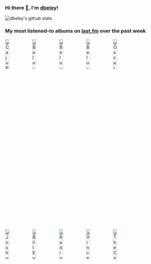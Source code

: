 ### Hi there 👋, I'm [dbeley](https://dbeley.ovh/en)!

![dbeley's github stats](https://github-readme-stats.vercel.app/api?username=dbeley)

### My most listened-to albums on [last.fm](https://www.last.fm/user/d_beley) over the past week

[<img src='https://lastfm.freetls.fastly.net/i/u/300x300/910836a28698f712e3a22f1a98537d0b.png' width='16%' height='16%' alt='Caju Pra Baixo - Ao Vivo em Marechal Hermes'>](https://www.last.fm/music/caju%2bpra%2bbaixo/ao%2bvivo%2bem%2bmarechal%2bhermes)&nbsp;
[<img src='https://lastfm.freetls.fastly.net/i/u/300x300/ef1ed6ad9b5ea281cb1ff183daace09c.jpg' width='16%' height='16%' alt='Belo - De Alma Aberta'>](https://www.last.fm/music/belo/de%2balma%2baberta)&nbsp;
[<img src='https://lastfm.freetls.fastly.net/i/u/300x300/e5555456217c842760d6c760bb600a0f.jpg' width='16%' height='16%' alt='Belo - Belo In Concert (Espaço das Américas) [Ao Vivo]'>](https://www.last.fm/music/belo/belo%2bin%2bconcert%2b%2528espa%25c3%25a7o%2bdas%2bam%25c3%25a9ricas%2529%2b%255bao%2bvivo%255d)&nbsp;
[<img src='https://lastfm.freetls.fastly.net/i/u/300x300/8a47324bc6be4dbccd9fc958a4651c6b.png' width='16%' height='16%' alt='Belo - Mistério'>](https://www.last.fm/music/belo/mist%25c3%25a9rio)&nbsp;
[<img src='https://lastfm.freetls.fastly.net/i/u/300x300/bad75302ce7849a7ae9fbc804efb1653.jpg' width='16%' height='16%' alt='Oscar Peterson - Pastel Moods'>](https://www.last.fm/music/oscar%2bpeterson/pastel%2bmoods)&nbsp;
<br>
[<img src='https://lastfm.freetls.fastly.net/i/u/300x300/e6c44e967232403da48e19abb2d98130.jpg' width='16%' height='16%' alt='Joshua Redman - Elastic'>](https://www.last.fm/music/joshua%2bredman/elastic)&nbsp;
[<img src='https://lastfm.freetls.fastly.net/i/u/300x300/242e33871d764ee8002c0666dd2674cc.jpg' width='16%' height='16%' alt='Bill Evans Trio - Portrait in Jazz'>](https://www.last.fm/music/bill%2bevans%2btrio/portrait%2bin%2bjazz)&nbsp;
[<img src='https://lastfm.freetls.fastly.net/i/u/300x300/28db3fdca036fb53c62754694a89d3fd.jpg' width='16%' height='16%' alt='Radiohead - A Moon Shaped Pool'>](https://www.last.fm/music/radiohead/a%2bmoon%2bshaped%2bpool)&nbsp;
[<img src='https://lastfm.freetls.fastly.net/i/u/300x300/914105990e144a0882133a6af172a079.png' width='16%' height='16%' alt='Vince Guaraldi - Vince Guaraldi and the Lost Cues from the Charlie Brown Television Specials'>](https://www.last.fm/music/vince%2bguaraldi/vince%2bguaraldi%2band%2bthe%2blost%2bcues%2bfrom%2bthe%2bcharlie%2bbrown%2btelevision%2bspecials)&nbsp;
[<img src='https://lastfm.freetls.fastly.net/i/u/300x300/72d0b18010a542469b82a59259f6b9bf.png' width='16%' height='16%' alt='The Caretaker - An Empty Bliss Beyond This World'>](https://www.last.fm/music/the%2bcaretaker/an%2bempty%2bbliss%2bbeyond%2bthis%2bworld)&nbsp;
<br>
